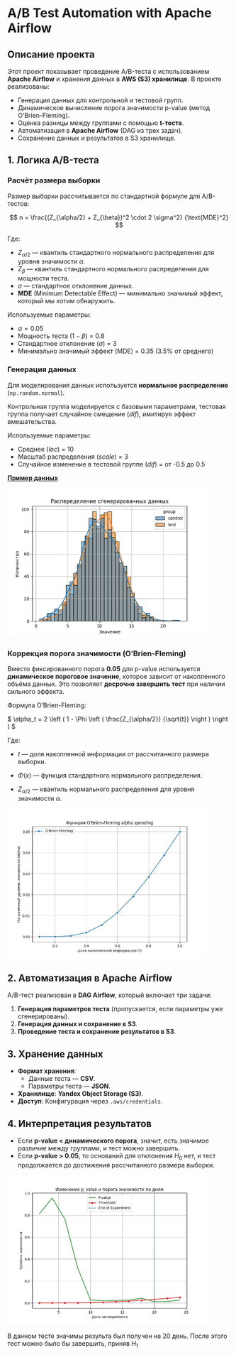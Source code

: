 # A/B Test Automation with Apache Airflow  

## Описание проекта  

Этот проект показывает проведение A/B-теста с использованием **Apache Airflow** и хранения данных в **AWS (S3) хранилище**. В проекте реализованы:  

- Генерация данных для контрольной и тестовой групп.  
- Динамическое вычисление порога значимости p-value (метод O’Brien-Fleming).  
- Оценка разницы между группами с помощью **t-теста**.  
- Автоматизация в **Apache Airflow** (DAG из трех задач).  
- Сохранение данных и результатов в S3 хранилище.  

## 1. Логика A/B-теста  

###  Расчёт размера выборки  

Размер выборки рассчитывается по стандартной формуле для A/B-тестов:  

$$
n = \frac{(Z_{\alpha/2} + Z_{\beta})^2 \cdot 2 \sigma^2}
         {\text{MDE}^2}
$$

Где:  
- $Z_{\alpha/2}$ — квантиль стандартного нормального распределения для уровня значимости $\alpha$.  
- $Z_{\beta}$ — квантиль стандартного нормального распределения для мощности теста.  
- $\sigma$ — стандартное отклонение данных.  
- **MDE** (Minimum Detectable Effect) — минимально значимый эффект, который мы хотим обнаружить.  

Используемые параметры:  
- $\alpha = 0.05$  
- Мощность теста ($1 - \beta$) = 0.8  
- Стандартное отклонение ($\sigma$) = 3  
- Минимально значимый эффект ($\text{MDE}$) = 0.35 (3.5% от среднего)  


### Генерация данных  

Для моделирования данных используется **нормальное распределение** (`np.random.normal`).  

Контрольная группа моделируется с базовыми параметрами, тестовая группа получает случайное смещение $(dif)$, имитируя эффект вмешательства.  

Используемые параметры:  
- Среднее ($loc$) = 10  
- Масштаб распределения ($scale$) = 3  
- Случайное изменение в тестовой группе ($dif$) = от -0.5 до 0.5
    
**[Пример данных](example/example_data.csv)**

<img src="plots/Data distribution.png" width=450>

### Коррекция порога значимости (O’Brien-Fleming)  

Вместо фиксированного порога **0.05** для p-value используется **динамическое пороговое значение**, которое зависит от накопленного объёма данных. Это позволяет **досрочно завершить тест** при наличии сильного эффекта.  

Формула O’Brien-Fleming:  

$
\alpha_t = 2 \left
            ( 
                1 - \Phi 
                \left
                (
                    \frac{Z_{\alpha/2}}
                    {\sqrt{t}}
                \right
                ) 
            \right
            )
$

Где:  
- $t$ — доля накопленной информации от рассчитанного размера выборки.  
- $\Phi(x)$ — функция стандартного нормального распределения.  


- $Z_{\alpha/2}$ — квантиль нормального распределения для уровня значимости $\alpha$.  

<img src="plots/O&apos;Brien-Fleming alpha spending.jpeg" width=450>

## 2. Автоматизация в Apache Airflow  

A/B-тест реализован в **DAG Airflow**, который включает три задачи:  

1. **Генерация параметров теста** (пропускается, если параметры уже сгенерированы).  
2. **Генерация данных и сохранение в S3**.  
3. **Проведение теста и сохранение результатов в S3**.  



## 3. Хранение данных  

- **Формат хранения**:  
  - Данные теста — **CSV**.  
  - Параметры теста — **JSON**.  
- **Хранилище**: **Yandex Object Storage (S3)**.  
- **Доступ**: Конфигурация через `.aws/credentials`.  


## 4. Интерпретация результатов  

- Если **p-value < динамического порога**, значит, есть значимое различие между группами, и тест можно завершить.  
- Если **p-value > 0.05**, то оснований для отклонения $H_0$ нет, и тест продолжается до достижения рассчитанного размера выборки.

<img src="plots/P_value history.jpeg" width=450>  

В данном тесте значимы результа был получен на 20 день. После этого тест можно было бы завершить, приняв $H_1$



